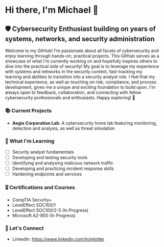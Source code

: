 # Hi there, I'm Michael 👋

## 🛡️ Cybersecurity Enthusiast building on years of systems, networks, and security administration

Welcome to my GitHub! I'm passionate about all facets of cybersecurity and enjoy learning through hands-on, practical projects.
This GitHub serves as a showcase of what I'm currently working on and hopefully inspires others to dive into the practical side of security!
My goal is to leverage my experience with systems and networks in the security context, fast-tracking my learning and abilities to transition into a security analyst role.
I feel that my technical experience, as well as touching on risk, compliance, and process development, gives me a unique and exciting foundation to build upon.
I'm always open to feedback, collaboration, and connecting with fellow cybersecurity professionals and enthusiasts. Happy exploring! 🚀

### 📚 Current Projects
- **Aegis Corporation Lab**: A cybersecurity home lab featuring monitoring, detection and analysis, as well as threat simulation

### 🎯 What I'm Learning
- [ ] Security analyst fundamentals
- [ ] Developing and testing security tools
- [ ] Identifying and analysing malicous network traffic
- [ ] Developing and practicing incident response skills
- [ ] Hardening endpoints and services

### 🎖️ Certifications and Courses
- CompTIA Security+
- LevelEffect SOC100/1
- LevelEffect SOC100/2-5 (In Progress)
- Microsoft AZ-900 (In Progress)

### 🤝 Let's Connect
- LinkedIn: https://www.linkedin.com/in/mlotter
